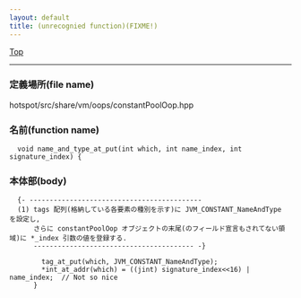 ```yaml
---
layout: default
title: (unrecognied function)(FIXME!)
---
```

[Top](../index.html)

--- 
### 定義場所(file name)
hotspot/src/share/vm/oops/constantPoolOop.hpp

### 名前(function name)
```
  void name_and_type_at_put(int which, int name_index, int signature_index) {
```

### 本体部(body)
```
  {- -------------------------------------------
  (1) tags 配列(格納している各要素の種別を示す)に JVM_CONSTANT_NameAndType を設定し, 
      さらに constantPoolOop オブジェクトの末尾(のフィールド宣言もされてない領域)に *_index 引数の値を登録する.
      ---------------------------------------- -}

	    tag_at_put(which, JVM_CONSTANT_NameAndType);
	    *int_at_addr(which) = ((jint) signature_index<<16) | name_index;  // Not so nice
	  }
	
```


